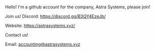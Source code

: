 Hello! I'm a github account for the company, Astra Systems, please join!

Join us! 
Discord: https://discord.gg/B3QY4EzeJb/

Website: https://astrasystems.xyz/

Contact us!

Email: accounting@astrasystems.xyz
